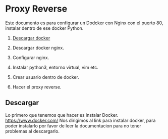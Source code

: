 # Proxy Reverse 
Este documento es para configurar un Dodcker con Nginx con el puerto 80, instalar dentro de ese docker Python.

1. [Descargar docker](#Descargar)

2. Descargar docker nginx.
3. Configurar nginx.
4. Instalar python3, entorno virtual, vim etc.
5. Crear usuario dentro de docker.
6. Hacer el proxy reverse.

## Descargar
Lo primero que tenemos que hacer es instalar Docker.
https://www.docker.com/
Nos dirigimos al link para instalar docker, para poder instalarlo por favor de leer la documentacion para no tener problemas al descargarlo.
